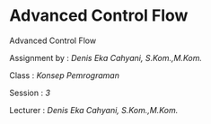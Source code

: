 # Advanced Control Flow
Advanced Control Flow


Assignment by : *Denis Eka Cahyani, S.Kom.,M.Kom.*

Class         : *Konsep Pemrograman*

Session       : *3*

Lecturer      : *Denis Eka Cahyani, S.Kom.,M.Kom.*
